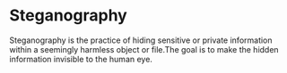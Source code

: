 # Steganography
Steganography is the practice of hiding sensitive or private information within a seemingly harmless object or file.The goal is to make the hidden information invisible to the human eye.
